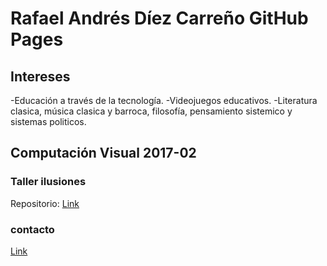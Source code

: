 # Rafael Andrés Díez Carreño GitHub Pages

## Intereses
-Educación a través de la tecnología.
-Videojuegos educativos.
-Literatura clasica, música clasica y barroca, filosofía, pensamiento sistemico y sistemas politicos.

## Computación Visual 2017-02

### Taller ilusiones
Repositorio: [Link](url)


### contacto
[Link](radiezca@unal.edu.co)
